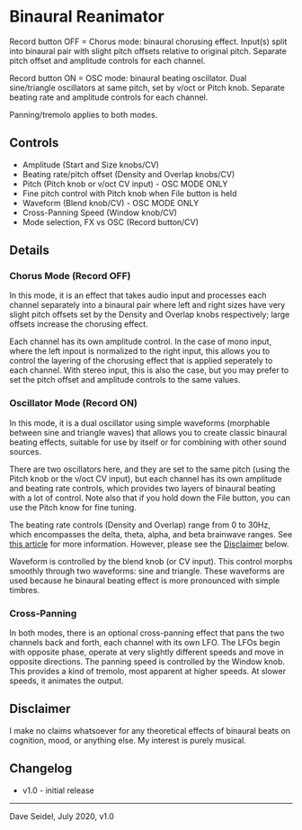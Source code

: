 # Binaural Reanimator

Record button OFF = Chorus mode: binaural chorusing effect.
Input(s) split into binaural pair with slight pitch
offsets relative to original pitch. Separate pitch offset
and amplitude controls for each channel.

Record button ON = OSC mode: binaural beating oscillator.
Dual sine/triangle oscillators at same pitch,
set by v/oct or Pitch knob. Separate beating rate and
amplitude controls for each channel.

Panning/tremolo applies to both modes.

## Controls

 * Amplitude (Start and Size knobs/CV)
 * Beating rate/pitch offset (Density and Overlap knobs/CV)
 * Pitch (Pitch knob or v/oct CV input) - OSC MODE ONLY
 * Fine pitch control with Pitch knob when File button is held
 * Waveform (Blend knob/CV) - OSC MODE ONLY
 * Cross-Panning Speed (Window knob/CV)
 * Mode selection, FX vs OSC (Record button/CV)

## Details

### Chorus Mode (Record OFF)

In this mode, it is an effect that takes audio input and processes each channel separately into a binaural pair where left and right sizes have very slight pitch offsets set by the Density and Overlap
knobs respectively; large offsets increase the chorusing effect.

Each channel has its own amplitude control. In the case of mono input,
where the left inpout is normalized to the right input, this allows you to control the layering of the chorusing effect that is applied seperately to each channel. With stereo input, this is also the case, but you may prefer to set the pitch offset and amplitude controls to the same values.

### Oscillator Mode (Record ON)

In this mode, it is a dual oscillator using simple waveforms (morphable between sine and triangle waves) that allows you to create
classic binaural beating effects, suitable for use by itself or for combining with other sound sources.  

There are two oscillators here, and they are set to the same pitch (using the Pitch knob or the v/oct CV input), but each channel has its own amplitude and beating rate controls, which provides two layers of binaural beating with a lot of control. Note also that if you hold down the File button, you can use the Pitch know for fine tuning.

The beating rate controls (Density and Overlap) range from 0 to 30Hz, which encompasses the delta, theta, alpha, and beta brainwave ranges. See [this article](https://www.healthline.com/health/binaural-beats#instructions) for more information. However, please see the [Disclaimer](#Disclaimer) below.

Waveform is controlled by the blend knob (or CV input). This control morphs smoothly through two waveforms: sine and triangle. These waveforms are used because he binaural beating effect is more pronounced with simple timbres.

### Cross-Panning

In both modes, there is an optional cross-panning effect that pans the two channels back and forth, each channel with its own LFO. The LFOs begin with opposite phase, operate at very slightly different speeds and move in opposite directions. The panning speed is controlled by the Window knob. This provides a kind of tremolo, most apparent at higher speeds. At slower speeds, it animates the output.

## Disclaimer

I make no claims whatsoever for any theoretical effects of binaural beats on cognition, mood, or anything else. My interest is purely musical.

## Changelog
 * v1.0 - initial release

---

Dave Seidel, July 2020, v1.0